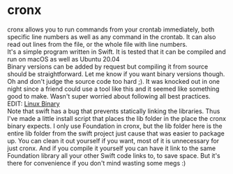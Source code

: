 # cronx

cronx allows you to run commands from your crontab immediately, both specific line numbers as well as any command in the crontab.
It can also read out lines from the file, or the whole file with line numbers.
</br>
It's a simple program written in Swift. It is tested that it can be compiled and run on macOS as well as Ubuntu 20.04
</br>
Binary versions can be added by request but compiling it from source should be straightforward. Let me know if you want binary versions though.
</br>
Oh and don't judge the source code too hard ;). It was knocked out in one night since a friend could use a tool like this and it seemed like something good to make. Wasn't super worried about following all best practices.
</br>
EDIT: 
<a href="https://www.theparallelthread.com/code/cronxLinux.zip">Linux Binary</a>
</br>
Note that swift has a bug that prevents statically linking the libraries. Thus I've made a little install script that places the lib folder in the place the cronx binary expects. I only use Foundation in cronx, but the lib folder here is the entire lib folder from the swift project just cause that was easier to package up. You can clean it out yourself if you want, most of it is unnecessary for just cronx. And if you compile it yourself you can have it link to the same Foundation library all your other Swift code links to, to save space. But it's there for convenience if you don't mind wasting some megs :)
